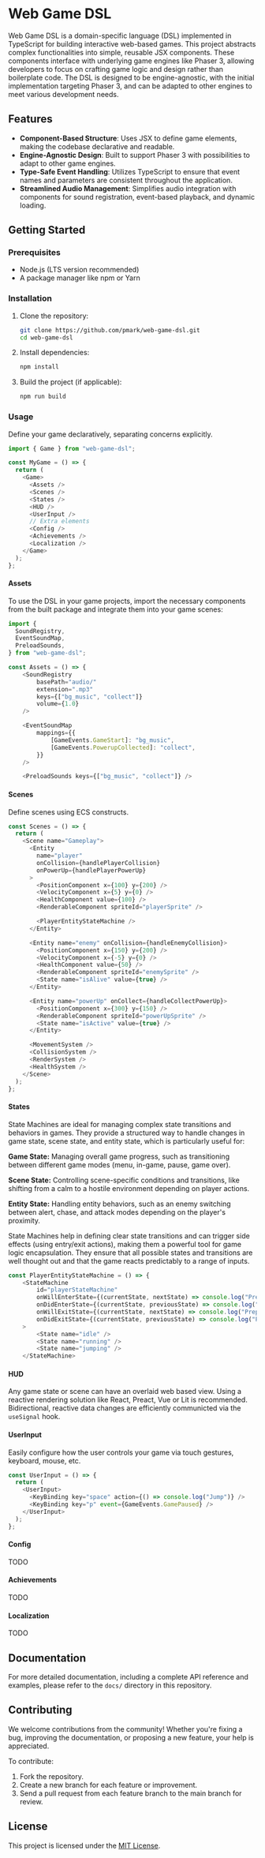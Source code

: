 # Web Game DSL

Web Game DSL is a domain-specific language (DSL) implemented in TypeScript for building interactive web-based games. This project abstracts complex functionalities into simple, reusable JSX components. These components interface with underlying game engines like Phaser 3, allowing developers to focus on crafting game logic and design rather than boilerplate code. The DSL is designed to be engine-agnostic, with the initial implementation targeting Phaser 3, and can be adapted to other engines to meet various development needs.

## Features

- **Component-Based Structure**: Uses JSX to define game elements, making the codebase declarative and readable.
- **Engine-Agnostic Design**: Built to support Phaser 3 with possibilities to adapt to other game engines.
- **Type-Safe Event Handling**: Utilizes TypeScript to ensure that event names and parameters are consistent throughout the application.
- **Streamlined Audio Management**: Simplifies audio integration with components for sound registration, event-based playback, and dynamic loading.

## Getting Started

### Prerequisites

- Node.js (LTS version recommended)
- A package manager like npm or Yarn

### Installation

1. Clone the repository:

   ```bash
   git clone https://github.com/pmark/web-game-dsl.git
   cd web-game-dsl
   ```

2. Install dependencies:

   ```bash
   npm install
   ```

3. Build the project (if applicable):
   ```bash
   npm run build
   ```

### Usage

Define your game declaratively, separating concerns explicitly.

```typescript
import { Game } from "web-game-dsl";

const MyGame = () => {
  return (
    <Game>
      <Assets />
      <Scenes />
      <States />
      <HUD />
      <UserInput />
      // Extra elements
      <Config />
      <Achievements />
      <Localization />
    </Game>
  );
};
```

#### Assets

To use the DSL in your game projects, import the necessary components from the built package and integrate them into your game scenes:

```typescript
import {
  SoundRegistry,
  EventSoundMap,
  PreloadSounds,
} from "web-game-dsl";

const Assets = () => {
    <SoundRegistry
        basePath="audio/"
        extension=".mp3"
        keys={["bg_music", "collect"]}
        volume={1.0}
    />

    <EventSoundMap
        mappings={{
            [GameEvents.GameStart]: "bg_music",
            [GameEvents.PowerupCollected]: "collect",
        }}
    />

    <PreloadSounds keys={["bg_music", "collect"]} />
```

#### Scenes

Define scenes using ECS constructs.

```typescript
const Scenes = () => {
  return (
    <Scene name="Gameplay">
      <Entity
        name="player"
        onCollision={handlePlayerCollision}
        onPowerUp={handlePlayerPowerUp}
      >
        <PositionComponent x={100} y={200} />
        <VelocityComponent x={5} y={0} />
        <HealthComponent value={100} />
        <RenderableComponent spriteId="playerSprite" />

        <PlayerEntityStateMachine />
      </Entity>

      <Entity name="enemy" onCollision={handleEnemyCollision}>
        <PositionComponent x={150} y={200} />
        <VelocityComponent x={-5} y={0} />
        <HealthComponent value={50} />
        <RenderableComponent spriteId="enemySprite" />
        <State name="isAlive" value={true} />
      </Entity>

      <Entity name="powerUp" onCollect={handleCollectPowerUp}>
        <PositionComponent x={300} y={150} />
        <RenderableComponent spriteId="powerUpSprite" />
        <State name="isActive" value={true} />
      </Entity>

      <MovementSystem />
      <CollisionSystem />
      <RenderSystem />
      <HealthSystem />
    </Scene>
  );
};
```

#### States

State Machines are ideal for managing complex state transitions and behaviors in games. They provide a structured way to handle changes in game state, scene state, and entity state, which is particularly useful for:

**Game State:** Managing overall game progress, such as transitioning between different game modes (menu, in-game, pause, game over).

**Scene State:** Controlling scene-specific conditions and transitions, like shifting from a calm to a hostile environment depending on player actions.

**Entity State:** Handling entity behaviors, such as an enemy switching between alert, chase, and attack modes depending on the player's proximity.

State Machines help in defining clear state transitions and can trigger side effects (using entry/exit actions), making them a powerful tool for game logic encapsulation. They ensure that all possible states and transitions are well thought out and that the game reacts predictably to a range of inputs.

```typescript
const PlayerEntityStateMachine = () => {
    <StateMachine
        id="playerStateMachine"
        onWillEnterState={(currentState, nextState) => console.log("Preparing to switch player states")}
        onDidEnterState={(currentState, previousState) => console.log("Player state activated")}
        onWillExitState={(currentState, nextState) => console.log("Preparing to leave player state")}
        onDidExitState={(currentState, previousState) => console.log("Player state deactivated")}
    >
        <State name="idle" />
        <State name="running" />
        <State name="jumping" />
    </StateMachine>
```

#### HUD

Any game state or scene can have an overlaid web based view. Using a reactive rendering solution like React, Preact, Vue or Lit is recommended. Bidirectional, reactive data changes are efficiently communicted via the `useSignal` hook.

#### UserInput

Easily configure how the user controls your game via touch gestures, keyboard, mouse, etc.

```typescript
const UserInput = () => {
  return (
    <UserInput>
      <KeyBinding key="space" action={() => console.log("Jump")} />
      <KeyBinding key="p" event={GameEvents.GamePaused} />
    </UserInput>
  );
};
```

#### Config

TODO

#### Achievements

TODO

#### Localization

TODO

## Documentation

For more detailed documentation, including a complete API reference and examples, please refer to the `docs/` directory in this repository.

## Contributing

We welcome contributions from the community! Whether you're fixing a bug, improving the documentation, or proposing a new feature, your help is appreciated.

To contribute:

1. Fork the repository.
2. Create a new branch for each feature or improvement.
3. Send a pull request from each feature branch to the main branch for review.

## License

This project is licensed under the [MIT License](LICENSE).

